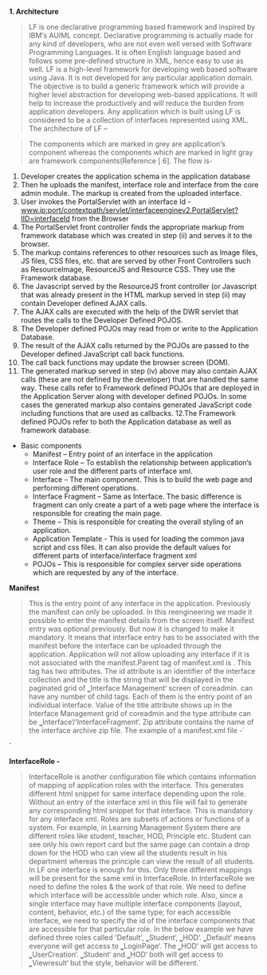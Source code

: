 **1. Architecture**
 >LF is one declarative programming based framework and inspired by IBM‘s AUIML concept. Declarative programming is actually made for any kind of developers, who are not even well versed with Software Programming Languages. It is often English language based and follows some pre-defined structure in XML, hence easy to use as well. LF is a high-level framework for developing web based software using Java. It is not developed for any particular application domain. The objective is to build a generic framework which will provide a higher level abstraction for developing web-based applications. It will help to increase the productively and will reduce the burden from application developers.
Any application which is built using LF is considered to be a collection of interfaces represented using XML.
The architecture of LF –
 

 >The components which are marked in grey are application‘s component whereas the components which are marked in light gray are framework components(Reference [ 6]. The flow is-
 1. Developer creates the application schema in the application database
 2. Then he uploads the manifest, interface role and interface from the core admin module. The markup is created from the uploaded interface.
 3. User invokes the PortalServlet with an interface Id - www.ip:port/contextpath/servlet/interfaceenginev2.PortalServlet?IID=interfaceId from the Browser
 4. The PortalServlet front controller finds the appropriate markup from framework database which was created in step (ii) and serves it to the browser.
 5. The markup contains references to other resources such as Image files, JS files, CSS files, etc. that are served by other Front Controllers such as ResourceImage, ResourceJS and Resource CSS. They use the Framework database.
 6. The Javascript served by the ResourceJS front controller (or Javascript that was already present in the HTML markup served in step (ii) may contain Developer defined AJAX calls.
 7. The AJAX calls are executed with the help of the DWR servlet that routes the calls to the Developer Defined POJOS.
 8. The Developer defined POJOs may read from or write to the Application Database.
 9. The result of the AJAX calls returned by the POJOs are passed to the Developer defined JavaScript call back functions.
 10. The call back functions may update the browser screen (DOM).
 11. The generated markup served in step (iv) above may also contain AJAX calls (these are not defined by the developer) that are handled the same way. These calls refer to Framework defined POJOs that are deployed in the Application Server along with developer defined POJOs. In some cases the generated markup also contains generated JavaScript code including functions that are used as callbacks.
 12.The Framework defined POJOs refer to both the Application database as well as framework database.

  * Basic components
    * Manifest – Entry point of an interface in the application
    * Interface Role – To establish the relationship between application‘s user role and the different parts of interface xml.
    * Interface – The main component. This is to build the web page and performing different operations.
    * Interface Fragment – Same as Interface. The basic difference is fragment can only create a part of a web page where the interface is responsible for creating the main page.
    * Theme – This is responsible for creating the overall styling of an application.
    * Application Template - This is used for loading the common java script and css files. It can also provide the default values for different parts of interface/interface fragment xml
    * POJOs – This is responsible for complex server side operations which are requested by any of the interface.
  
  **Manifest**
 >This is the entry point of any interface in the application. Previously the manifest can only be uploaded. In this reengineering we made it possible to enter the manifest details from the screen itself. Manifest entry was optional previously. But now it is changed to make it mandatory. It means that interface entry has to be associated with the manifest before the interface can be uploaded through the application. Application will not allow uploading any interface if it is not associated with the manifest.Parent tag of manifest.xml is <manifest>. This tag has two attributes. The id attribute is an identifier of the interface collection and the title is the string that will be displayed in the paginated grid of ‗Interface Management‘ screen of coreadmin. <manifest> can have any number of <interface/> child tags. Each of them is the entry point of an individual interface. Value of the title attribute shows up in the Interface Management grid of coreadmin and the type attribute can be ‗Interface‘/‘InterfaceFragment‘. Zip attribute contains the name of the interface archive zip file.
The example of a manifest.xml file -`<?xml version="1.0" encoding="UTF-8"?>
<manifest id="MSMELMS" title="MSMELMS" xmlns="http://learnityframework.org/">
<interface id="LoginPage" title="LMS LoginPage" type="Interface" zip="LoginPage.zip"/>
<interface id="LMSPortal" title="LMS Portal"
type="Interface" zip="LMSPortal.zip"/>
<interface id="PortalUnit" title="Unit Grid on LMS Portal"
type="InterfaceFragment" zip="PortalUnit.zip"/>
<interface id="PortalForum" title="Forum Grid on LMS Portal"
type="InterfaceFragment" zip="PortalForum.zip"/><interface id="Forum" title="LMS Forum"
type="Interface" zip="Forum.zip"/>
</manifest>`

 **InterfaceRole -**
   >InterfaceRole is another configuration file which contains information of mapping of application roles with the interface. This generates different html snippet for same interface depending upon the role. Without an entry of the interface xml in this file will fail to generate any corresponding html snippet for that interface. This is mandatory for any interface xml. Roles are subsets of actions or functions of a system. For example, in Learning Management System there are different roles like student, teacher, HOD, Principle etc. Student can see only his own report card but the same page can contain a drop down for the HOD who can view all the students result in his department whereas the principle can view the result of all students. In LF one interface is enough for this. Only three different mappings will be present for the same xml in InterfaceRole.
In InterfaceRole we need to define the roles & the work of that role. We need to define which interface will be accessible under which role. Also, since a single interface may have multiple interface components (layout, content, behavior, etc.) of the same type; for each accessible interface, we need to specify the id of the interface components that are accessible for that particular role.
In the below example we have defined three roles called 'Default', ‗Student‘, ‗HOD‘.
‗Default‘ means everyone will get access to ‗LoginPage‘. The ‗HOD‘ will get access to ‗UserCreation‘. ‗Student‘ and ‗HOD‘ both will get access to ‗Viewresult‘ but the style, behavior will be different.`<?xml version="1.0" encoding="UTF-8"?>
<roles xmlns="http://learnityframework.org/">
<role id="DEFAULT">
<interface id="LoginPage">
<layout id="Loginlayout"/>
<content id="Logincontent"/>
<style id="Loginstyle"/>
<behaviour id="Loginbehaviour"/>
</interface>
</role>
<role id="STUDENT">
<interface id="ViewResult">
<layout id="ViewResultStudentLay"/>
<content id="ViewResultStudentCont"/>
<style id="ViewResultStudentStyle"/>
<behaviour id="ViewResultStudentBeha"/>
</interface>
</role>
<role id="HOD">
<interface id="ViewResult">
<layout id="ViewResultHODLay"/>
<content id="ViewResultHODCont"/>
<style id="ViewResultHODStyle"/>
<behaviour id="ViewResultHODBeha"/>
</interface>
<interface id="UserCreation">
<layout id="usercreationlay"/>
<content id="usercreationcontent"/>
<style id="UserCreationStyle"/>
<behaviour id="usercreationbehaviour"/>
</interface>
</role>
<roles>`

 **Interfaces and fragments –**
   This is the basic building block of an application in the LF. It contains different parts –
   * Interface
     
      >This is the parent of this interface. It will hold the 'id', 'name' & the 'type' of the interface. 'id' of each interface/interface fragment has to unique. The 'type' specifies whether it is an interface or fragment.`<interface xmlns:xsi="http://www.w3.org/2001/XMLSchema-instance"
xmlns="http://learnityframework.org/"
xsi:schemaLocation="http://learnityframework.org/ http://ip:port/contextroot/xsd/Interface.xsd"
id="LoginPage" title="LoginPage" type="Interface">`
    
    * configuration
   
       >This section contains the configuration related data. The application template id, theme id, role check is required or not etc. Details of this are described in below.
`<configuration createsession="true" checkrole="false" TemplateID="Bootstrap"></configuration>`
  
    * structure
     
      >In the Structure section every UI component need to be defined which will be present in the corresponding HTML snippet. Each UI component has a class attribute (like – label, textlink etc.) which results in corresponding HTML component. All components should have one unique id by which these components will be recognized in other sections. Details of this are described in below.
  `<structure>
<part id="accloginback" class="label"></part>
<part id="acclogincompanyname_container" class="label"></part>
<part id="acclogincompanyname" class="label"></part>
</structure>`

    * layout
   
      >The Layout section is used define the positioning of the components on the screen as well as the hierarchical parent-child relationship among the components. Under the 'layout' section we need to define the position of all the components, which we have defined under the 'structure' section. Details of this are described in below.
  `<layout id="Loginlayout">
<part id="accloginback"></part>
<part id="acclogincompanyname_container" parent_id="accloginback" height="60px"></part>
<part id="acclogincompanyname" parent_id="acclogincompanyname_container"></part>
</layout>`

    * content
      
      >The content section holds the static content of different elements. For example, the values of a text label. Details of this are described in below.
 `<content id="Logincontent"><part id="accfislabel" value="Learner Portal" valuetype="inline"></part>
</content>`

   * style
  
     >The Style section is used define the visual attributes of the components on the screen such as spacing, color, alignment, etc. The syntax for defining styling information is same as the syntax for defining styles in cascading style sheets. External CSS files may also be used. Details of this are described in below.
  `<style id="Loginstyle">
<part id="acclogincompanyname_container" value="row row-padding text-center" valuetype="reference"></part>
<part id="acclogincompanyname" value="col-md-12 text-center"
valuetype="reference"></part>
<part id="acclogincompanyname" value="[CDATA[text-align:center;font-family:times;font-weight:normal;font-size:25px;color:black;]]" valuetype="inline"></part>
</style>`
   
    * behaviour
   
      >The 'behaviour' section is used to define the behavior of the components against various events occurring on the screen. For example if we want the 'Login' button to perform a task when the user clicks it, then we need to define how it will perform the task under this 'behaviour' section. Details of this are described in below.
  `<behaviour id="Loginbehaviour">
<part id="accsigninbutton">
<event name="onclick" type="simple" function="login_onclick"
valuetype="inline" resourceid="loginj"></event>
</part>
</behaviour>`

   * resource
   
     >The Resource section is used associate various types of external content with the interface elements. Details of this are described in below.
 `<resource><resourceitem id="msmelogo" href="msmelogo.jpg" valuetype="image"></resourceitem>
<resourceitem id="loginj" href="loginjs.js" valuetype="js"></resourceitem></resource>`
 
    * LF Part Classes –
      >Under structure section each component has a class associated with it. This defines how it will be laid down in the screen. These classes actually create different HTML components with some additional wrappers. Part class and their corresponding HTML component(Reference [ 3 ]).
 
    |Lf part Class  | HTML Component|
    | ------------- |:-------------:| 
    |image          |img            |
    |flashcomponent |object         |
    |video          |embed          |
    |textlink       |a              |           
    |label          |div            |
    |form           |form           |
    |tab            |               |
    |imagelink      |               |
    |iframe         |iframe         |
    |framecontainer |               |
    |inputtext      |input type=text|
    |submitbutton   |               |
    |checkbox       |input type=checkbox              |
    |radio          |input type=radio|
    |textarea       |textarea       |
    |combo          |select         |
    |combooption    |option         |
    |frameset       |frameset       |
    |frame          |frame          |
    |inputfile      |input type=file |
    |hidden         |input type=hidden|
    |password       |input type=password|
    |button         |button           |
    |table          |table            |
    |tablerow       |tr               |
    |tablecell      |td               |
    |applet         |applet           |
    |appletparam    |PARAM            |
    |list           |ul               |
    |listitem       |li               |
    |span           |span             |
    |DBgrid         |                 |
    |Conditionalgrid|                 |
    |tree           |                 |
    |statictree     |                 |
    |dynamictree    |                 |
    |ajaxcomponent  |                 |
    |fieldset       |fieldset         |
    |legend         |legend           |
    |formlabel      |label            |
    |formtext       |input type=text  |
    |formdate       |                 |
    |formemail      |                 |
    |formnumber     |                 |
    |formpassword   |                 |
    |DBForm         |                 |      
    

 **Theme**
  >This is responsible for overall styling of the interfaces. In this file we can define the default style of any component. If, any specific style is not applied to that component then this style will be applied to that particular component. It will help us to make every button, input etc. to use the uniform styling throughout the application.
‗title‘ is the name/id of the theme. Each theme should have unique id/name. Each ‗themeselement‘ contains a ‗class‘ attribute which corresponds to any of the LF part class. The style can be inline or can be referenced from an external css file. ‗type‘ describes this. For inline corresponding value needs to be defined in ‗property‘ attribute. For reference corresponding value needs to be defined in ‗cssclasses‘ attribute. Details of this are described in below.`<theme xmlns:xsi="http://www.w3.org/2001/XMLSchema-instance" xmlns="http://learnityframework.org/"
xsi:schemaLocation="http://learnityframework.org/ http://ip:port/contextroot/xsd/theme.xsd"
title="bootstrap_theme">
<themeselement class="button" type="reference"
cssclasses="btn btn-primary"></themeselement>
<themeselement class="inputtext" type="reference"
cssclasses="form-control"></themeselement>
<themeselement class="password" type="reference"
cssclasses="form-control"></themeselement>
<themeselement class="textarea" type="reference"
cssclasses="form-control"></themeselement>
<themeselement class="combo" type="reference" cssclasses="form-control"></themeselement>
</theme>`
 
 **Application Templates**
  >The purpose of template is to globally set up for configuration section, element structure section and it also embed all external resources like js, css in a page. This defines the default value for different attributes of different class along with it also defines the default theme name, default cache etc.
It is also responsible for fetching the global js and css files. It also specifies the order and position of those files. The ‗application-default‘ contains one ‗configuration-section‘ and any number of ‗class‘ sections. ‗configuration-section‘ contains the default value of configuration part of interface xml. The ‗class‘ part contains the default values of attributes of different sections. ‗framework-asset-delivery‘ contains the resource files i.e. css and js file paths which will be added in the corresponding HTML of the interface which is using this template. It also contains the sequence in which the files will be delivered and the location of the files in the HTML. Details of this are described in below.`<application-template xmlns:xsi="http://www.w3.org/2001/XMLSchema-instance"
xmlns="http://learnityframework.org/"
xsi:schemaLocation="http://learnityframework.org/ http://ip:port/contextroot/xsd/application_template.xsd"
title="Bootstrap" UIframework="bootstrap" BlockUItimeout="1000">
<application-defaults><configuration-section>
<attribute name="ThemeID" defaultvalue="bootstrap_theme"></attribute>
<attribute name="createsession" defaultvalue="false"></attribute>
<attribute name="checkrole" defaultvalue="true"></attribute>
</configuration-section>
<class name="inputtext">
<section name="structure">
<attribute name="size" defaultvalue="20"></attribute>
</section>
</class>
</application-defaults>
<framework-asset-delivery><framework-asset-delivery>
<asset type="js" deliverymode="URIPath" pagelocation="BOH"
deliverysequence="1" filename="jquery-2.2.0.js" assetpath="../coreadmin/resource/jQuery/" />
<asset type="js" deliverymode="URIPath" pagelocation="BOH"
deliverysequence="2" filename="grid.locale-en.js" assetpath="../coreadmin/resource/jQgrid/i18n/" />
</framework-asset-delivery>
</application-template>`

 **POJOs**
   >The POJOs are required for the complex server side operations. For each POJO a separate entry need to be given in the dwr.xml. Each of the functions which are defined in the POJO can be called from the interface xml.`public class Portal
{
public static final SimpleLogger log = new SimpleLogger(Portal.class, true);
public String setUserInfo() {
String html = "";
WebContext wctx1 = WebContextFactory.get();
javax.servlet.http.HttpSession mysession = wctx1.getSession();
String user_id = (String) mysession.getAttribute("user_id");
String loginno= DataBaseLayer.getLoginWelcome3(user_id);
String createdate= DataBaseLayer.getLoginWelcome4(user_id);
String systemaccessuser=DataBaseLayer.systemaccess(user_id);html="<table border=\"0\" cellpadding=\"2\" cellspacing=\"1\" width=\"100%\"><tr><td style=\"text-align:left;color:blue;font-weight:normal;font-family:verdana;font-size:8pt;\">Account created: </td><td style=\"text-align:left;color:black;font-weight:normal;font-family:verdana;font-size:8pt;\">"+createdate+"</td></tr><tr><td style=\"text-align:left;color:blue;font-weight:normal;font-family:verdana;font-size:8pt;\">No of times system accessed: </td><td style=\"text-align:left;color:black;font-weight:normal;font-family:verdana;font-size:8pt;\">"+loginno+"</td></tr><tr><td style=\"text-align:left;color:blue;font-weight:normal;font-family:verdana;font-size:8pt;\">Total time system accessed: </td><td style=\"text-align:left;color:black;font-weight:normal;font-family:verdana;font-size:8pt;\">"+systemaccessuser+"</td></tr></table>";
return html;}}`

* Deployment
 
   >LF comes as a WAR file. It currently supports apache tomcat as a web server and MySQL as the database. The WAR file needs to be deployed in the tomcat web server to start using this framework. The framework schema needs to be executed in the database.
  * Overview
    
    >LF is easy to deploy and the user can start using it as soon as it is deployed. There are few configuration files are present which contains some default values, which can be changed as required.
  * Configuration parameters – The different configuration parameters are described below -
    * Portal.properties
      
      >This file contains the data source for the framework and the data source for the application. Along with that it also stores different paths for the temporary downloadable files, uploaded xmls, uploaded zips etc. It also contains a sql which provides the role of a user. This file has to be in classpath.`frameworkdatasource = jdbc/learnityDB
applicationdatasource = jdbc/learnityDB1
rolesql=select a.title from role a,user_role b where a.role_id=b.role_id and b.user_id
xml=D:\\LearnITy_resources\\temp\\xmlzip\\
themesxml=D:\\LearnITy_resources\\temp\\themesxml\\
themescss=D:\\LearnITy_resources\\temp\\themescss\\
templatexml=D:\\LearnITy_resources\\temp\\templatexml\\dwrxmlpath=D:\\LearnITy_resources\\temp\\WEB-INF\\
downloadzip=D:\\LearnITy_resources\\temp\\downloadzip\\
frameworkreportpath=D:\\\\LearnITy_resources\\\\temp\\\\report\\\\
downloadAll=D:\\LearnITy_resources\\temp\\downloadAll\\`
     * Display.properties 

       >It contains the servlet URL for displaying chart and report.`chartServletURL = interfaceenginev2.dashboard.chart3
reportServletURL = frameset`
     * Context.xml

       >This is a tomcat specific file. This holds the database connection parameters for both the framework and the applications built on top of it. The resource names and the values present against ―frameworkdatasource‖, ―applicationdatasource‖ keys in Portal.properties should be same.`<?xml version="1.0" encoding="UTF-8"?>
<Context path="/learnityLO" docBase="J:/" debug="0" reloadable="true"
crossContext="true" useHttpOnly="false">
<Resource name="jdbc/learnityDB1" auth="Container" type="javax.sql.DataSource" username="root" password="" driverClassName="com.mysql.jdbc.Driver" url="jdbc:mysql://ip:3306/learnityapplication_new?zeroDateTimeBehavior=convertToNull" removeAbandonedTimeout="10" maxWaitMillis="10000" removeAbandonedOnBorrow="true" maxTotal="1" logAbandoned="true" ></Resource>
<Resource name="jdbc/learnityDB" auth="Container" type="javax.sql.DataSource" username="root" password="" driverClassName="com.mysql.jdbc.Driver" url="jdbc:mysql://ip:3306/learnityframework?zeroDateTimeBehavior=convertToNull" removeAbandonedTimeout="10" maxWaitMillis="10000" removeAbandonedOnBorrow="true" maxTotal="1" logAbandoned="true" ></Resource>
</Context>`
     * Web.xml
       
       >The web.xml mainly contains the servlet mapping. It holds the mappings for the front controller servlets as well as core admin servlets.`<?xml version="1.0" encoding="UTF-8"?>web-app xmlns:xsi="http://www.w3.org/2001/XMLSchema-instance
xmlns="http://java.sun.com/xml/ns/javaee" xmlns:web=http://java.sun.com/xml/ns/javaee/web-app_2_5.xsd
xsi:schemaLocation=http://java.sun.com/xml/ns/javaee http://java.sun.com/xml/ns/javaee/web-app_3_0.xsd
id="WebApp_ID" version="3.0"
<servlet>
<servlet-name>interfaceenginev2.PortalServlet</servlet-name>
<servlet-class>interfaceenginev2.PortalServlet</servlet-class>
</servlet>
<servlet-mapping>
<servlet-name>interfaceenginev2.PortalServlet</servlet-name>
<url-pattern>/servlet/interfaceenginev2.PortalServlet</url-pattern>
</servlet-mapping>
</web-app>`
     * Dwr.xml

       >This xml contains the entry of the POJOs which serves AJAX requests. If the application need to use POJOs for supporting AJAX requests then he/she need to create an entry in this file.`<?xml version="1.0" encoding="UTF-8"?>
<dwr>
<allow>
<create creator="new" javascript="PortalEngine">
<param name="class" value="interfaceenginev2.PortalEngine"/>
</create>
</allow>
</dwr>`
  * The framework schema-

    >It contains all the data of manifest, role, interface, theme, application template i.e. all of the parts of the framework. The markup which is generated from the interface is also stored in the framework. This is the beauty of this framework. We need not to deploy the application built on LF to change its screen. We can update the interface and the markup which is stored in the framework database will also be updated and the screens shall change on the next request.
  
  * The CoreAdmin app–
    
    >This is LF core application. With the help of this application Manifest, Interface Role, Application Template, Theme, Interface can be uploaded, deleted and edited. The files can be downloaded as well. Different screens are present for different type of tasks. Details of this are described in below.

  * Markup generation–
    
    >When the interface is uploaded, it goes through several level of processing. The xml is first verified against the corresponding XSD. If it is correct then it is parsed and corresponding data is stored in different tables. HTML is created from the data which is stored in different tables. Details of implementation details is present in below.

* Runtime Behaviour

  * Overview
     
    > Interface is basic building block of LF. For each page a separate interface is needs to be uploaded. For part of the page interface fragment can be used. During the interface upload a HTML is generated corresponding to the interface. The generated HTML is stored in the framework database. When an interface is invoked by its id then the corresponding HTML is returned.

  * The application schema

    >The application which is created by the help of LF may have its own schema beside the framework schema. The detail of the application schema is described in context.xml and Portal.properties file. The application schema consists of the tables‘ specific to the application. LF does not have any dependency on the application schema.

  * Front Controllers

    >There are different front controllers are present in LF which are responsible for returning the data when an interface is requested by its id. All of these front controllers are servlets.

    * Interface
 
      >The main controller which returns the corresponding HTML of an interface. This is named as ―PortalServlet‖. The request string to get any interface is something like - http://<ip>:<port>/<context_root>/servlet/interfaceenginev2.PortalServlet?IID=LoginPage. ―LoginPage‖ is the interface id which is requested.

    * JS

      >This controller is responsible for returning the js files which are present in the ―resource‖ section of an interface. The responsible controller for this is ―ResourceJS‖.
   
    * CSS -

      >This controller is responsible for returning the css files which are present in the ―resource‖ section of an interface. The responsible controller for this is ―ResourceCSS‖.

    * XMLCreator

      >This controller is mainly used for specific part classes named as ―DBGrid‖ and ―ConditionalDBGrid‖. These part classes create table by using a third party JavaScript library named as jQGrid. The data needs to feed to this third party library as XML/JSON. Here XmlCreator comes into picture. This controller returns the data to this third party library in XML format. The responsible controller is ―XmlCreator‖.

    * Query Editor

      >In DBGrid and ConditionalDBGrid the data which is displayed in the table can be edited or new data can be added as well. ―DBGridQueryEditorServlet‖ and ―DBGridQueryEditorServletForMulti‖ take this responsibility for ―DBGrid‖ and ―ConditionalDBGrid‖ respectively.
 
  * Role mapping

     >It is the part where LF and the application are coupled. In LF we can define role and can define interface xmls different parts accessibility depending upon this role. So, the role wise access details are present in the framework database. But the role of the application user is present in the application database. As this is purely application‘s data. So when the markup for a user having a specific role is fetched, somehow LF needs to know the role of the user for which the markup will be fetched. This information needs to be supplied by the developer to LF. In portal.properties file a property is present named as ―rolesql‖. The value of this property should be the query by which the role of the user can be fetched from the application database. For an example in portal.properties file and entry like this should be present –
`rolesql=select a.title from role a,user_role b where a.role_id=b.role_id and b.user_id`―PortalServlet‖ fetch the user‘s role using this sql if the role check is set true in the requested interface xml. After fetching the role it sends this data to framework database to fetch the appropriate markup.

  * AJAX support

    >Application which are created using LF are AJAX enabled. For simple operations like create/update/delete user can use the application‘s built in AJAX facilities. For complex operations user may create a POJO and provide its entry in the dwr.xml. Each of the functions which are written inside this POJO can be used to serve an AJAX request.
   
    * Use within the LF runtime implementation

      >In LF already built in AJAX support is provided. For example loading the data in the tables, edit the data or addition of the data. Also showing the data of a form or adding/editing the data are also done by AJAX requests.

    * Use in LF based web application

      >For complex operations user may need to write his own server side functions. For these, user needs to write a POJO i.e. a simple java class and need to provide the corresponding entry in the dwr.xml file. After this user can write any function in the POJO and call this function as an AJAX call from the JavaScript. For an example user wants to write authentication code when user is logging in. The part of interface xml for the same`<behaviour id="Loginbehaviour">
<part id="accsigninbutton">
<event name="onclick" type="simple" function="login_onclick"
valuetype="inline" resourceid="loginj"></event>
</part>
<part id="accloginajax">
<event name="ajax" type="simple" function="dummy" javaclass="Portal"></event>
</part>
</behaviour>
<resource>
<resourceitem id="loginj" href="loginjs.js" valuetype="js"></resourceitem>
</resource>`Here we can see, we need to add the ―Portal‖ POJO in the event as a dummy entry which helps to load the Portal through dwr.
     >The js part to call the Portal java class`function login_onclick() {
var uid=getValue("accuseridinput");
var password=getValue("accpasswordinput");
Portal.verifyUser(uid,password,function(data) {
}`
     >The entry for Portal class in dwr –`<create creator="new" javascript="Portal">
<param name="class" value="edu.ju.thesis.Portal"/>
</create>`

   * Caching

     >Caching support is provided in the LF by the various front controllers such PortalServlet. All front controllers in the LF are caching aware. If caching is enabled then the front controllers first check the cache for existence of the requested resource (e.g., interface or image) in the cache. If the resource exists in the cache then it is fetched from the cache and sent to the browser. If the resource is not found in the cache then it is written to the cache and then sent to the browser so that subsequent requests for the same resource may be served from the cache.

  
**2.Development Workflow**
      
        Step1: Create the framework database
        Step2: Decide on the names of the UI pages that are going to be created.
        Step3: Create ―manifest.xml file, listing all the interface/UI Page names in interface 
              tags and associating each interface with its zip file name
        Step4: Decide on the roles that will be available in accessing your web application
        Step5: Create ―interfacerole.xml file where each role wise available interface, page layout,
             page structure, page content and page behavior will be listed by using relevant part ids
        Step6: Design all the UI pages using interface.xml file for each page. Each page content in XML,
             JS Scripts, Images etc. need to be zipped together and zip name must match with the name 
             specified in manifest.xml file
        Step7: Configure web.xml to include servlet class names and servlet mapping
        Step8: Start Tomcat and login to the Admin page using admin URL
              e.g. http://ip:port/threatanalysis/coreadmin/, with admin user login
        Step9: Upload manifest.xml, interfacerole.xml and interface zip files in the same order. 
              Files will be validated against pre-defined XSD structures and on successful 
              validation only XML files will be parsed for getting stored on Database.
        Step10: Login to portal using proper URL and welcome page will be displayed 